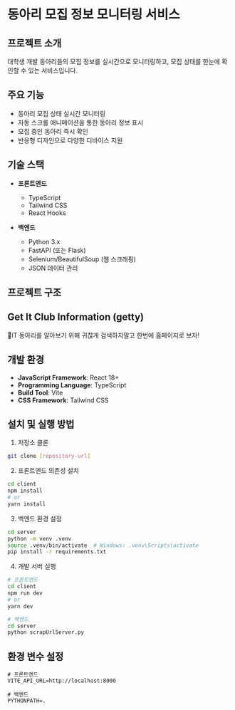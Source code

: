 # 동아리 모집 정보 모니터링 서비스

## 프로젝트 소개
대학생 개발 동아리들의 모집 정보를 실시간으로 모니터링하고, 모집 상태를 한눈에 확인할 수 있는 서비스입니다.

## 주요 기능
- 동아리 모집 상태 실시간 모니터링
- 자동 스크롤 애니메이션을 통한 동아리 정보 표시
- 모집 중인 동아리 즉시 확인
- 반응형 디자인으로 다양한 디바이스 지원

## 기술 스택
- **프론트엔드**
  - TypeScript
  - Tailwind CSS
  - React Hooks

- **백엔드**
  - Python 3.x
  - FastAPI (또는 Flask)
  - Selenium/BeautifulSoup (웹 스크래핑)
  - JSON 데이터 관리

## 프로젝트 구조

## Get It Club Information (getty)
🎉IT 동아리를 알아보기 위해 귀찮게 검색하지말고 한번에 홈페이지로 보자!

## 개발 환경
- **JavaScript Framework**: React 18+
- **Programming Language**: TypeScript
- **Build Tool**: Vite
- **CSS Framework**: Tailwind CSS

## 설치 및 실행 방법
1. 저장소 클론
```bash
git clone [repository-url]
```

2. 프론트엔드 의존성 설치
```bash
cd client
npm install
# or
yarn install
```

3. 백엔드 환경 설정
```bash
cd server
python -m venv .venv
source .venv/bin/activate  # Windows: .venv\Scripts\activate
pip install -r requirements.txt
```

4. 개발 서버 실행
```bash
# 프론트엔드
cd client
npm run dev
# or
yarn dev

# 백엔드
cd server
python scrapUrlServer.py
```

## 환경 변수 설정
```env
# 프론트엔드
VITE_API_URL=http://localhost:8000

# 백엔드
PYTHONPATH=.
```